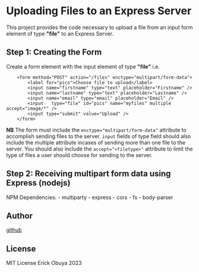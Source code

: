 # Uploading  Files to an Express Server

This project provides the code necessary to upload a file from an input form element of type **"file"** to an Express Server.

## Step 1: Creating the Form

Create a form element with the input element of type **"file"**
i.e.

```
    <form method="POST" action="/files" enctype="multipart/form-data">
        <label for="pics">Choose file to upload</label>
        <input name="firstname" type="text" placeholder="Firstname" />
        <input name="lastname" type="text" placeholder="Lastname" />
        <input name="email" type="email" placeholder="Email" />
        <input   type="file" id="pics" name="myfiles" multiple accept="image/*" />
        <input type="submit" value="Upload" />
    </form>
```

**NB**
The form must include the ```enctype="multipart/form-data"``` attribute to accomplish sending files to the server.
```input``` fields of type field should also include the multiple attribute incases of sending more than one file to the server. You should also include the ```accept="<filetype>"``` attribute to limit the type of  files a user should choose for sending to the server.

## Step 2: Receiving multipart form data using Express (nodejs)

NPM Dependencies:
    - multiparty
    - express
    - cors
    - fs
    - body-parser

## Author

[github](https://github.com/erick-sudo)

## License
MIT License Erick Obuya 2023
